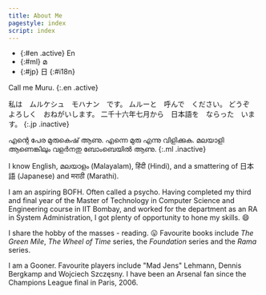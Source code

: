 ```yaml
---
title: About Me
pagestyle: index
script: index
---
```


- {:#en .active} En
- {:#ml} മ
- {:#jp} 日
{:#i18n}

Call me Muru.
{:.en .active}

私は　ムルケシュ　モハナン　です。
ムルーと　呼んで　ください。
どうぞ　よろしく　おねがいします。
二千十六年七月から　日本語を　ならった　います。
{:.jp .inactive}

എന്റെ പേര മുരുകെഷ് ആണു.
എന്നെ മുരു എന്നു വിളിക്കുക.
മലയാളി ആണെങ്കിലും വളര്‍നതു ബോംബെയില്‍ ആണു.
{:.ml .inactive}

I know English, മലയാളം (Malayalam), हिंदी  (Hindi),	and a smattering of 日本語 (Japanese) and मराठी  (Marathi).

<!-- section -->

I am an aspiring BOFH. Often called a psycho. Having completed my third and
  final year of the Master of Technology in Computer Science and Engineering
  course in IIT Bombay, and worked for the department as an RA in System
  Administration, I got plenty of opportunity to hone my skills. :smile:

<!-- section -->

I share the hobby of the masses - reading. :stuck_out_tongue:  Favourite books include *The
Green Mile*, *The Wheel of Time* series, the *Foundation* series and the *Rama*
series.

<!-- section -->

I am a Gooner. Favourite players include "Mad Jens" Lehmann, Dennis Bergkamp
and Wojciech Szczęsny.  I have been an Arsenal fan since the Champions League
final in Paris, 2006.  
